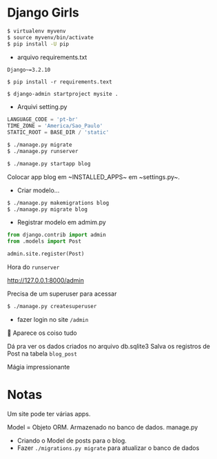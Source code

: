# Django Girls

```bash
$ virtualenv myvenv
$ source myvenv/bin/activate
$ pip install -U pip
```

+ arquivo requirements.txt

```bash
Django~=3.2.10
```

```
$ pip install -r requirements.text
```

```
$ django-admin startproject mysite .
```

* Arquivi setting.py

```python
LANGUAGE_CODE = 'pt-br'
TIME_ZONE = 'America/Sao_Paulo'
STATIC_ROOT = BASE_DIR / 'static'
```

```bash
$ ./manage.py migrate
$ ./manage.py runserver
```




```bash
$ ./manage.py startapp blog
```

Colocar app blog em ~INSTALLED_APPS~ em ~settings.py~.

+ Criar modelo...

```bash
$ ./manage.py makemigrations blog
$ ./manage.py migrate blog
```

+ Registrar modelo em admim.py

```python
from django.contrib import admin
from .models import Post

admin.site.register(Post)
```

Hora do `runserver`

http://127.0.0.1:8000/admin

Precisa de um superuser para acessar

```bash
$ ./manage.py createsuperuser
```

+ fazer login no site `/admin`

🤯 Aparece os coiso tudo

Dá pra ver os dados criados no arquivo db.sqlite3
Salva os registros de Post na tabela `blog_post`

Mágia impressionante 




# Notas

Um site pode ter várias apps.

Model = Objeto ORM. Armazenado no banco de dados. manage.py



+ Criando o Model de posts para o blog.
+ Fazer `./migrations.py migrate` para atualizar o banco de dados